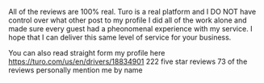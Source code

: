All of the reviews are 100% real. Turo is a real platform and I DO NOT have control over what other post to my profile
I did all of the work alone and made sure every guest had a pheonomenal experience with my service. 
I hope that I can deliver this same level of service for your business.

You can also read straight form my profile here https://turo.com/us/en/drivers/18834901
222 five star reviews
73 of the reviews personally mention me by name
